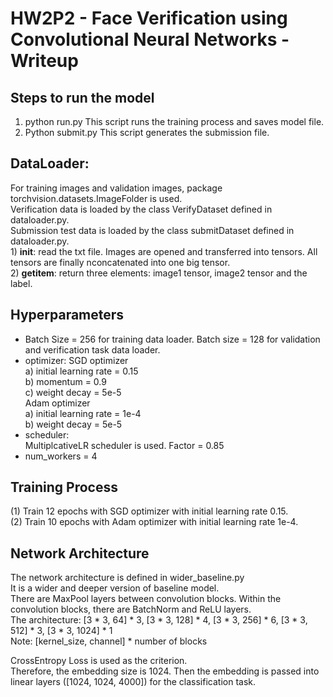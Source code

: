 # HW2P2 - Face Verification using Convolutional Neural Networks - Writeup


## Steps to run the model
1) python run.py
This script runs the training process and saves model file.
2) Python submit.py
This script generates the submission file. 

## DataLoader:
For training images and validation images, package torchvision.datasets.ImageFolder is used.  
Verification data is loaded by the class VerifyDataset defined in dataloader.py.   
Submission test data is loaded by the class submitDataset defined in dataloader.py.  
	1) __init__: read the txt file. Images are opened and transferred into tensors. All tensors are finally nconcatenated into one big tensor.  
	2) __getitem__: return three elements: image1 tensor, image2 tensor and the label.  

## Hyperparameters
- Batch Size = 256 for training data loader.  Batch size = 128 for validation and verification task data loader. 
- optimizer: 
SGD optimizer  
	a) initial learning rate = 0.15  
	b) momentum = 0.9  
	c) weight decay = 5e-5  
Adam optimizer   
	a) initial learning rate = 1e-4  
	b) weight decay = 5e-5  
- scheduler:  
MultiplcativeLR scheduler is used. Factor = 0.85  
- num_workers = 4  

## Training Process
(1) Train 12 epochs with SGD optimizer with initial learning rate 0.15.   
(2) Train 10 epochs with Adam optimizer with initial learning rate 1e-4.  

## Network Architecture
The network architecture is defined in wider_baseline.py  
It is a wider and deeper version of baseline model.   
There are MaxPool layers between convolution blocks. Within the convolution blocks, there are BatchNorm and ReLU layers.    
The architecture: [3 * 3, 64] * 3, [3 * 3, 128] * 4, [3 * 3, 256] * 6, [3 * 3, 512] * 3, [3 * 3, 1024] * 1    
Note: [kernel_size, channel] * number of blocks

CrossEntropy Loss is used as the criterion.     
Therefore, the embedding size is 1024. 
Then the embedding is passed into linear layers ([1024, 1024, 4000]) for the classification task.  

